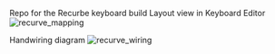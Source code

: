 Repo for the Recurbe keyboard build
Layout view in Keyboard Editor
![recurve_mapping](https://github.com/Glitch860/zmk-config-recurve/assets/135160579/277ebe46-32ee-41f4-bba2-3359742189dd)

Handwiring diagram
![recurve_wiring](https://github.com/Glitch860/zmk-config-recurve/assets/135160579/bdc687a4-6ac3-4cb0-b81e-8d54fd10131b)
